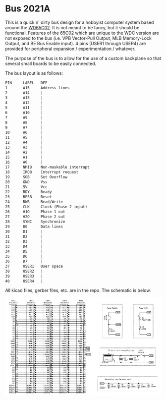 # Bus 2021A

This is a quick n' dirty bus design for a hobbyist computer system based around the [WD65C02](https://en.wikipedia.org/wiki/WDC_65C02). It is not meant to be fancy, but it should be functional. Features of the 65C02 which are unique to the WDC version are not exposed to the bus (i.e. VPB Vector-Pull Output, MLB Memory-Lock Output, and BE Bus Enable input). 4 pins (USER1 through USER4) are provided for peripheral expansion / experimentation / whatever.

The purpose of the bus is to allow for the use of a custom backplane so that several small boards to be easily connected.

The bus layout is as follows:

```
PIN     LABEL   DEF
1       A15     Address lines
2       A14     |
3       A13     |
4       A12     |
5       A11     |
6       A10     |
7       A9      |
8       A8      |
9       A7      |
10      A6      |
11      A5      |
12      A4      |
13      A3      |
14      A2      |
15      A1      |
16      A0      |
17      NMIB    Non-maskable interrupt
18      IRQB    Interrupt request
19      SOB     Set Overflow
20      GND     Vss
21      5V      Vcc
22      RDY     Ready
23      RESB    Reset
24      RWB     Read/Write
25      CLK     Clock (Phase 2 input)
26      Φ1O     Phase 1 out
27      Φ2O     Phase 2 out
28      SYNC    Synchronize
29      D0      Data lines
30      D1      |
31      D2      |
32      D3      |
33      D4      |
34      D5      |
35      D6      |
36      D7      |
37      USER1   User space
38      USER2   |
39      USER3   |
40      USER4   |
```

All kicad files, gerber files, etc. are in the repo. The schematic is below.

![Bus 2021A backplane - 5 slot schematic](./images/Bus2021A_Backplane_Rev0_Schematic.png)